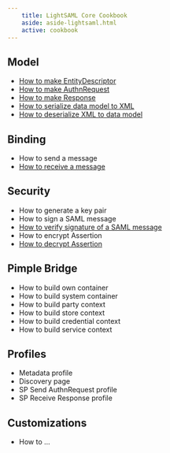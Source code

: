 ```yaml
---
    title: LightSAML Core Cookbook
    aside: aside-lightsaml.html
    active: cookbook
---
```


<div class="row">
<div class="col-md-6" markdown="1">

## Model

 * [How to make EntityDescriptor](How-to-make-entity-descriptor/)
 * [How to make AuthnRequest](How-to-make-AuthnRequest/)
 * [How to make Response](How-to-make-Response/)
 * [How to serialize data model to XML](How-to-serialize-data-model-to-XML/)
 * [How to deserialize XML to data model](How-to-deserialize-XML-to-data-model/)

</div>
<div class="col-md-6" markdown="1">

## Binding

 * How to send a message
 * [How to receive a message](How-to-receive-SAML-message/)

</div>
</div>

<div class="row">
<div class="col-md-6" markdown="1">

## Security

 * How to generate a key pair
 * How to sign a SAML message
 * [How to verify signature of a SAML message](How-to-verify-signature-of-SAML-message/)
 * How to encrypt Assertion
 * [How to decrypt Assertion](How-to-decrypt-Assertion/)

</div>
<div class="col-md-6" markdown="1">

## Pimple Bridge

 * How to build own container
 * How to build system container
 * How to build party context
 * How to build store context
 * How to build credential context
 * How to build service context


</div>
</div>

<div class="row">
<div class="col-md-6" markdown="1">

## Profiles

 * Metadata profile
 * Discovery page
 * SP Send AuthnRequest profile
 * SP Receive Response profile

</div>
<div class="col-md-6" markdown="1">

## Customizations

 * How to ...

</div>
</div>
